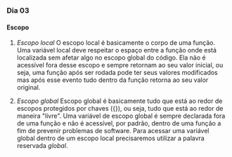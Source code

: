 ### Dia 03

#### Escopo

01. _Escopo local_
O escopo local é basicamente o corpo de uma função. Uma variável local deve respeitar o espaço entre a função onde está localizada sem afetar algo no escopo global do código. Ela não é acessível fora desse escopo e sempre retornam ao seu valor inicial, ou seja, uma função após ser rodada pode ter seus valores modificados mas após esse evento tudo dentro da função retorna ao seu valor original.

02. _Escopo global_
Escopo global é basicamente tudo que está ao redor de escopos protegidos por chaves ({}), ou seja, tudo que está ao redor de maneira "livre". Uma variável de escopo global é sempre declarada fora de uma função e não é acessível, por padrão, dentro de uma função a fim de prevenir problemas de software. Para acessar uma variável global dentro de um escopo local precisaremos utilizar a palavra reservada _global_.